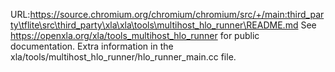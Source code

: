 URL:https://source.chromium.org/chromium/chromium/src/+/main:third_party\tflite\src\third_party\xla\xla\tools\multihost_hlo_runner\README.md
See https://openxla.org/xla/tools_multihost_hlo_runner for public documentation.
Extra information in the xla/tools/multihost_hlo_runner/hlo_runner_main.cc file.
